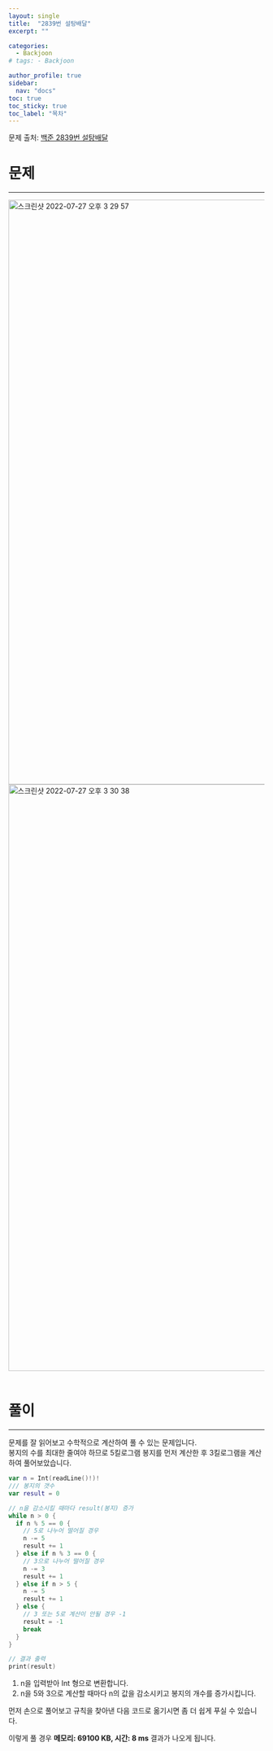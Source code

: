 ```yaml
---
layout: single
title:  "2839번 설탕배달"
excerpt: ""

categories:
  - Backjoon
# tags: - Backjoon

author_profile: true
sidebar:
  nav: "docs"
toc: true
toc_sticky: true
toc_label: "목차"
---
```

문제 출처: [백준 2839번 설탕배달](https://www.acmicpc.net/problem/2839)

# 문제
---
<img width="1149" alt="스크린샷 2022-07-27 오후 3 29 57" src="https://user-images.githubusercontent.com/60169777/181177096-fcd468e9-db9e-4b43-826e-d3a07c90747e.png">
<img width="1153" alt="스크린샷 2022-07-27 오후 3 30 38" src="https://user-images.githubusercontent.com/60169777/181177198-8bca9411-ce71-4e16-bf47-cacd3d3bfdc1.png">
<br><br>

# 풀이
---
문제를 잘 읽어보고 수학적으로 계산하여 풀 수 있는 문제입니다.  
봉지의 수를 최대한 줄여야 하므로 5킬로그램 봉지를 먼저 계산한 후 3킬로그램을 계산하여 풀어보았습니다.

```swift
var n = Int(readLine()!)!
/// 봉지의 갯수
var result = 0

// n을 감소시킬 때마다 result(봉지) 증가
while n > 0 {
  if n % 5 == 0 {
    // 5로 나누어 떨어질 경우
    n -= 5
    result += 1
  } else if n % 3 == 0 {
    // 3으로 나누어 떨어질 경우
    n -= 3
    result += 1
  } else if n > 5 {
    n -= 5
    result += 1
  } else {
    // 3 또는 5로 계산이 안될 경우 -1
    result = -1
    break
  }
}

// 결과 출력
print(result)
```

1. n을 입력받아 Int 형으로 변환합니다.
2. n을 5와 3으로 계산할 때마다 n의 값을 감소시키고 봉지의 개수를 증가시킵니다.

먼저 손으로 풀어보고 규칙을 찾아낸 다음 코드로 옮기시면 좀 더 쉽게 푸실 수 있습니다.

이렇게 풀 경우 **메모리: 69100 KB, 시간: 8 ms** 결과가 나오게 됩니다.